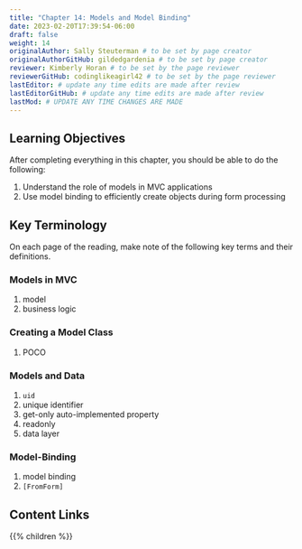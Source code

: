 ```yaml
---
title: "Chapter 14: Models and Model Binding"
date: 2023-02-20T17:39:54-06:00
draft: false
weight: 14
originalAuthor: Sally Steuterman # to be set by page creator
originalAuthorGitHub: gildedgardenia # to be set by page creator
reviewer: Kimberly Horan # to be set by the page reviewer
reviewerGitHub: codinglikeagirl42 # to be set by the page reviewer
lastEditor: # update any time edits are made after review
lastEditorGitHub: # update any time edits are made after review
lastMod: # UPDATE ANY TIME CHANGES ARE MADE
---
```


## Learning Objectives 

After completing everything in this chapter, you should be able to do the following:

1. Understand the role of models in MVC applications
1. Use model binding to efficiently create objects during form processing

## Key Terminology

On each page of the reading, make note of the following key terms and their definitions.

### Models in MVC

1. model
1. business logic

### Creating a Model Class

1. POCO

### Models and Data

1. `uid`
1. unique identifier
1. get-only auto-implemented property
1. readonly
1. data layer

### Model-Binding

1. model binding
1. `[FromForm]`

## Content Links

{{% children %}}
